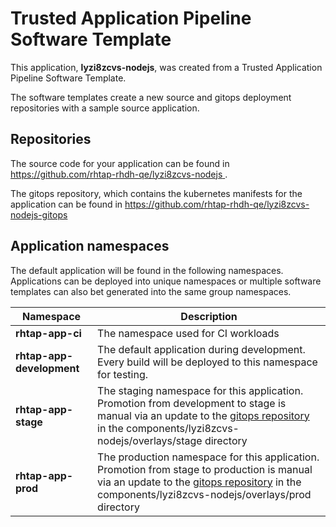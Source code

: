 # Trusted Application Pipeline Software Template

This application, **lyzi8zcvs-nodejs**, was created from a Trusted Application Pipeline Software Template.

The software templates create a new source and gitops deployment repositories with a sample source application. 

## Repositories

The source code for your application can be found in [https://github.com/rhtap-rhdh-qe/lyzi8zcvs-nodejs ](https://github.com/rhtap-rhdh-qe/lyzi8zcvs-nodejs ).
 
The gitops repository, which contains the kubernetes manifests for the application can be found in 
[https://github.com/rhtap-rhdh-qe/lyzi8zcvs-nodejs-gitops ](https://github.com/rhtap-rhdh-qe/lyzi8zcvs-nodejs-gitops ) 

## Application namespaces 

The default application will be found in the following namespaces. Applications can be deployed into unique namespaces or multiple software templates can also bet generated into the same group namespaces.  

|  Namespace   |  Description   |  
| -------- | -------- |
| **rhtap-app-ci** | The namespace used for CI workloads |
| **rhtap-app-development** | The default application during development. Every build will be deployed to this namespace for testing. |
| **rhtap-app-stage** | The staging namespace for this application. Promotion from development to stage is manual via an update to the [gitops repository](https://github.com/rhtap-rhdh-qe/lyzi8zcvs-nodejs-gitops ) in the components/lyzi8zcvs-nodejs/overlays/stage directory |
| **rhtap-app-prod** | The production namespace for this application. Promotion from stage to production is manual via an update to the [gitops repository](https://github.com/rhtap-rhdh-qe/lyzi8zcvs-nodejs-gitops ) in the components/lyzi8zcvs-nodejs/overlays/prod directory |